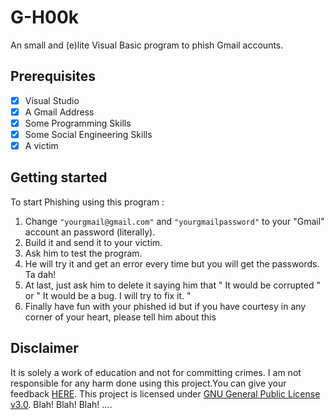 # G-H00k

An small and (e)lite Visual Basic program to phish Gmail accounts.

## Prerequisites

* [x] Visual Studio
* [x] A Gmail Address
* [x] Some Programming Skills
* [x] Some Social Engineering Skills
* [x] A victim

## Getting started

To start Phishing using this program :

1. Change `"yourgmail@gmail.com"` and `"yourgmailpassword"` to your "Gmail" account an password (literally).
2. Build it and send it to your victim.
3. Ask him to test the program.
4. He will try it and get an error every time but you will get the passwords. Ta dah!
5. At last, just ask him to delete it saying him that " It would be corrupted " or " It would be a bug. I will try to fix it. "
6. Finally have fun with your phished id but if you have courtesy in any corner of your heart, please tell him about this

## Disclaimer

It is solely a work of education and not for committing crimes. I am not responsible for any harm done using this project.You can give your feedback [HERE](https://maximousblk.sarahah.com/). This project is licensed under [GNU General Public License v3.0](https://www.gnu.org/licenses/gpl-3.0.en.html). Blah! Blah! Blah! ....
